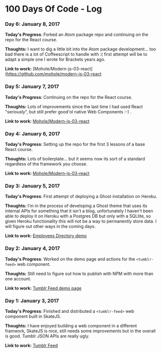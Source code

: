 # 100 Days Of Code - Log

### Day 6: January 8, 2017

**Today's Progress**: Forked an Atom package repo and continuing on the repo for the React course.

**Thoughts:** I want to dig a little bit into the Atom package development... too bad there is a lot of Coffeescript to handle with :( first attempt will be to adapt a simple one I wrote for Brackets years ago.

**Link to work:** [Mohole/Modern-js-03-react](https://github.com/mohole/modern-js-03-react

### Day 5: January 7, 2017

**Today's Progress**: Continuing on the repo for the React course.

**Thoughts:** Lots of improvements since the last time I had used React "seriously", but still prefer good'ol native Web Components :-) .

**Link to work:** [Mohole/Modern-js-03-react](https://github.com/mohole/modern-js-03-react)

### Day 4: January 6, 2017

**Today's Progress**: Setting up the repo for the first 3 lessons of a base React course.

**Thoughts:** Lots of boilerplate... but it seems now its sort of a standard regardless of the framework you choose.

**Link to work:** [Mohole/Modern-js-03-react](https://github.com/mohole/modern-js-03-react)

### Day 3: January 5, 2017

**Today's Progress**: First attempt of deploying a Ghost installation on Heroku.

**Thoughts:** I'm in the process of developing a Ghost theme that uses its internal APIs for something that it isn't a blog, unfortunately I haven't been able to deploy it on Heroku with a Postgres DB but only with a SQLlite, so given Heroku functionality this will not be a way to permanently store data. I will figure out other ways in the coming days.

**Link to work:** [Employees Directory demo](https://ghost-employees-directory.herokuapp.com/)

### Day 2: January 4, 2017

**Today's Progress**: Worked on the demo page and actions for the `<tumblr-feed>` web component.

**Thoughts:** Still need to figure out how to publish with NPM with more than one account.

**Link to work:** [Tumblr Feed demo page](https://moebiusmania.github.io/tumblr-feed/)

### Day 1: January 3, 2017

**Today's Progress**: Finished and distributed a `<tumblr-feed>` web component built in SkateJS.

**Thoughts:** I have enjoyed building a web component in a different framwork, SkateJS is nice, still needs some improvements but in the overall is good. Tumblr JSON APIs are really ugly.

**Link to work:** [Tumblr Feed](https://github.com/moebiusmania/tumblr-feed)


<!-- ### Day 1: June 27, Monday

**Today's Progress**: I've gone through many exercises on FreeCodeCamp.

**Thoughts** I've recently started coding, and it's a great feeling when I finally solve an algorithm challenge after a lot of attempts and hours spent.

**Link(s) to work**
1. [Find the Longest Word in a String](https://www.freecodecamp.com/challenges/find-the-longest-word-in-a-string)
2. [Title Case a Sentence](https://www.freecodecamp.com/challenges/title-case-a-sentence)
-->
